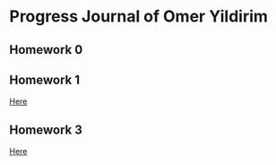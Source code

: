 # Progress Journal of Omer Yildirim 

## Homework 0

## Homework 1

[Here](files/omeryildirim_ie48b_hw_1.ipynb)

## Homework 3

[Here](files/omeryildirim_hw3.Rmd)
